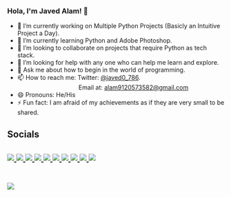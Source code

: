 ### Hola, I'm Javed Alam! 👋

<!--
**Javed0-786/Javed0-786** is a ✨ _special_ ✨ repository because its `README.md` (this file) appears on your GitHub profile.

Here are some ideas to get you started:
-->
- 🔭 I’m currently working on Multiple Python Projects (Basicly an Intuitive Project a Day).
- 🌱 I’m currently learning Python and Adobe Photoshop.
- 👯 I’m looking to collaborate on projects that require Python as tech stack.
- 🤔 I’m looking for help with any one who can help me learn and explore.
- 💬 Ask me about how to begin in the world of programming.
- 📫 How to reach me: Twitter: [@javed0_786](https://twitter.com/javed0_786).<br>&nbsp;&nbsp;&nbsp;&nbsp;&nbsp;&nbsp;&nbsp;&nbsp;&nbsp;&nbsp;&nbsp;&nbsp;&nbsp;&nbsp;&nbsp;&nbsp;&nbsp;&nbsp;&nbsp;&nbsp;&nbsp;&nbsp;&nbsp;&nbsp;&nbsp;&nbsp;&nbsp;&nbsp;&nbsp;&nbsp;&nbsp;&nbsp;&nbsp;&nbsp;&nbsp;&nbsp;Email at: alam9120573582@gmail.com
- 😄 Pronouns: He/His
- ⚡ Fun fact: I am afraid of my achievements as if they are very small to be shared.
<h2>Socials<h2>


<a href="https://www.linkedin.com/in/javed-alam-j786/"> <img src="https://img.shields.io/badge/LinkedIn-0077B5?style=for-the-badge&logo=linkedin&logoColor=white"> </a>
<a href="https://www.quora.com/profile/Javed-Alam-117"> <img src="https://img.shields.io/badge/Quora-%23B92B27.svg?&style=for-the-badge&logo=Quora&logoColor=white"> </a>
<a href="https://leetcode.com/javed0_786/"> <img src="https://img.shields.io/badge/-LeetCode-FFA116?style=for-the-badge&logo=LeetCode&logoColor=black"> </a>
<a href="https://www.instagram.com/javed0_786/"> <img src="https://img.shields.io/badge/Instagram-E4405F?style=for-the-badge&logo=instagram&logoColor=white"> </a>
<a href="https://www.hackerrank.com/javed0_786"> <img src="https://img.shields.io/badge/-Hackerrank-2EC866?style=for-the-badge&logo=HackerRank&logoColor=white"> </a>
<a href="mailto:alam9120573582@gmail.com"> <img src="https://img.shields.io/badge/Gmail-D14836?style=for-the-badge&logo=gmail&logoColor=white"> </a>
<a href="https://stackoverflow.com/users/17348419/javed-alam"> <img src="https://img.shields.io/badge/Stack_Overflow-FE7A16?style=for-the-badge&logo=stack-overflow&logoColor=white"> </a>
<a href="https://twitter.com/javed0_786"> <img src="https://img.shields.io/badge/Twitter-1DA1F2?style=for-the-badge&logo=twitter&logoColor=white"> </a>
<a href="https://www.codechef.com/users/javed0_786"> <img src="https://img.shields.io/badge/Codechef-%23B92B27.svg?&style=for-the-badge&logo=Codechef&logoColor=white"> </a>
<a href="https://codeforces.com/profile/javed0_786"> <img src="https://img.shields.io/badge/Codeforces-445f9d?style=for-the-badge&logo=Codeforces&logoColor=white"> </a>




<br>
<img src="https://github-readme-stats.vercel.app/api?username=javed0-786&&show_icons=true&title_color=ffffff&icon_color=bb2acf&text_color=daf7dc&bg_color=151515">
